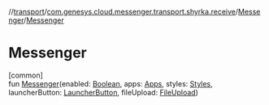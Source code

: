 //[transport](../../../index.md)/[com.genesys.cloud.messenger.transport.shyrka.receive](../index.md)/[Messenger](index.md)/[Messenger](-messenger.md)

# Messenger

[common]\
fun [Messenger](-messenger.md)(enabled: [Boolean](https://kotlinlang.org/api/latest/jvm/stdlib/kotlin/-boolean/index.html), apps: [Apps](../-apps/index.md), styles: [Styles](../-styles/index.md), launcherButton: [LauncherButton](../-launcher-button/index.md), fileUpload: [FileUpload](../-file-upload/index.md))
